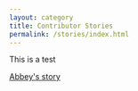 ```yaml
---
layout: category
title: Contributor Stories
permalink: /stories/index.html
---
```


This is a test


<a href="https://blog.psychopy.org/contributor%20stories/abbey-roelofs/">Abbey's story</a>

<!-- {% for story in site.stories %}
  <h2>{{ story.name }}</h2>
  <p>{{ story.content | markdownify }}</p>
{% endfor %}
 -->

